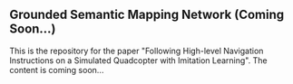 ## Grounded Semantic Mapping Network (Coming Soon...)

This is the repository for the paper "Following High-level Navigation Instructions on a Simulated Quadcopter with Imitation Learning". The content is coming soon...
